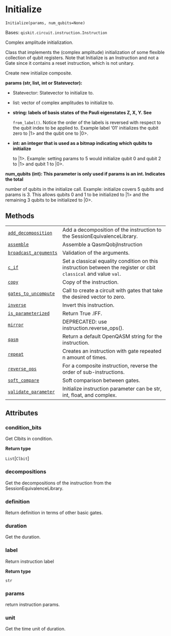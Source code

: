 # Initialize

<span id="undefined" />

`Initialize(params, num_qubits=None)`

Bases: `qiskit.circuit.instruction.Instruction`

Complex amplitude initialization.

Class that implements the (complex amplitude) initialization of some flexible collection of qubit registers. Note that Initialize is an Instruction and not a Gate since it contains a reset instruction, which is not unitary.

Create new initialize composite.

**params (str, list, int or Statevector):**

*   Statevector: Statevector to initialize to.

*   list: vector of complex amplitudes to initialize to.

*   **string: labels of basis states of the Pauli eigenstates Z, X, Y. See**

    `from_label()`. Notice the order of the labels is reversed with respect to the qubit index to be applied to. Example label ‘01’ initializes the qubit zero to |1> and the qubit one to |0>.

*   **int: an integer that is used as a bitmap indicating which qubits to initialize**

    to |1>. Example: setting params to 5 would initialize qubit 0 and qubit 2 to |1> and qubit 1 to |0>.

**num\_qubits (int): This parameter is only used if params is an int. Indicates the total**

number of qubits in the initialize call. Example: initialize covers 5 qubits and params is 3. This allows qubits 0 and 1 to be initialized to |1> and the remaining 3 qubits to be initialized to |0>.

## Methods

|                                                                                                                                                                               |                                                                                                                  |
| ----------------------------------------------------------------------------------------------------------------------------------------------------------------------------- | ---------------------------------------------------------------------------------------------------------------- |
| [`add_decomposition`](qiskit.extensions.Initialize.add_decomposition#qiskit.extensions.Initialize.add_decomposition "qiskit.extensions.Initialize.add_decomposition")         | Add a decomposition of the instruction to the SessionEquivalenceLibrary.                                         |
| [`assemble`](qiskit.extensions.Initialize.assemble#qiskit.extensions.Initialize.assemble "qiskit.extensions.Initialize.assemble")                                             | Assemble a QasmQobjInstruction                                                                                   |
| [`broadcast_arguments`](qiskit.extensions.Initialize.broadcast_arguments#qiskit.extensions.Initialize.broadcast_arguments "qiskit.extensions.Initialize.broadcast_arguments") | Validation of the arguments.                                                                                     |
| [`c_if`](qiskit.extensions.Initialize.c_if#qiskit.extensions.Initialize.c_if "qiskit.extensions.Initialize.c_if")                                                             | Set a classical equality condition on this instruction between the register or cbit `classical` and value `val`. |
| [`copy`](qiskit.extensions.Initialize.copy#qiskit.extensions.Initialize.copy "qiskit.extensions.Initialize.copy")                                                             | Copy of the instruction.                                                                                         |
| [`gates_to_uncompute`](qiskit.extensions.Initialize.gates_to_uncompute#qiskit.extensions.Initialize.gates_to_uncompute "qiskit.extensions.Initialize.gates_to_uncompute")     | Call to create a circuit with gates that take the desired vector to zero.                                        |
| [`inverse`](qiskit.extensions.Initialize.inverse#qiskit.extensions.Initialize.inverse "qiskit.extensions.Initialize.inverse")                                                 | Invert this instruction.                                                                                         |
| [`is_parameterized`](qiskit.extensions.Initialize.is_parameterized#qiskit.extensions.Initialize.is_parameterized "qiskit.extensions.Initialize.is_parameterized")             | Return True .IFF.                                                                                                |
| [`mirror`](qiskit.extensions.Initialize.mirror#qiskit.extensions.Initialize.mirror "qiskit.extensions.Initialize.mirror")                                                     | DEPRECATED: use instruction.reverse\_ops().                                                                      |
| [`qasm`](qiskit.extensions.Initialize.qasm#qiskit.extensions.Initialize.qasm "qiskit.extensions.Initialize.qasm")                                                             | Return a default OpenQASM string for the instruction.                                                            |
| [`repeat`](qiskit.extensions.Initialize.repeat#qiskit.extensions.Initialize.repeat "qiskit.extensions.Initialize.repeat")                                                     | Creates an instruction with gate repeated n amount of times.                                                     |
| [`reverse_ops`](qiskit.extensions.Initialize.reverse_ops#qiskit.extensions.Initialize.reverse_ops "qiskit.extensions.Initialize.reverse_ops")                                 | For a composite instruction, reverse the order of sub-instructions.                                              |
| [`soft_compare`](qiskit.extensions.Initialize.soft_compare#qiskit.extensions.Initialize.soft_compare "qiskit.extensions.Initialize.soft_compare")                             | Soft comparison between gates.                                                                                   |
| [`validate_parameter`](qiskit.extensions.Initialize.validate_parameter#qiskit.extensions.Initialize.validate_parameter "qiskit.extensions.Initialize.validate_parameter")     | Initialize instruction parameter can be str, int, float, and complex.                                            |

## Attributes

<span id="undefined" />

### condition\_bits

Get Clbits in condition.

**Return type**

`List`\[`Clbit`]

<span id="undefined" />

### decompositions

Get the decompositions of the instruction from the SessionEquivalenceLibrary.

<span id="undefined" />

### definition

Return definition in terms of other basic gates.

<span id="undefined" />

### duration

Get the duration.

<span id="undefined" />

### label

Return instruction label

**Return type**

`str`

<span id="undefined" />

### params

return instruction params.

<span id="undefined" />

### unit

Get the time unit of duration.
